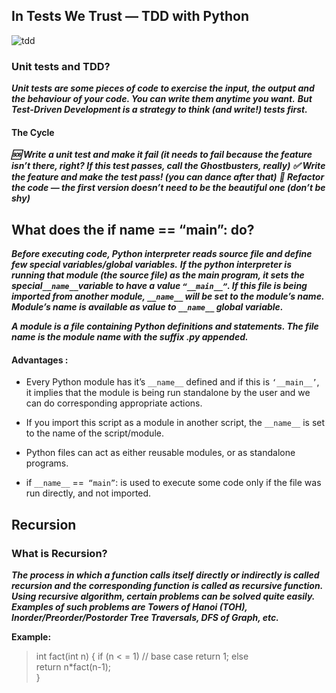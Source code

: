 ## In Tests We Trust — TDD with Python
![tdd](https://www.thinktocode.com/wp-content/uploads/2018/02/red-green-refactor.png)
### Unit tests and TDD?

***Unit tests are some pieces of code to exercise the input, the output and the behaviour of your code. You can write them anytime you want.***
***But Test-Driven Development is a strategy to think (and write!) tests first.***

#### The Cycle

***🆘 Write a unit test and make it fail (it needs to fail because the feature isn’t there, right? If this test passes, call the Ghostbusters, really)***
***✅ Write the feature and make the test pass! (you can dance after that)***
***🔵 Refactor the code — the first version doesn’t need to be the beautiful one (don’t be shy)***

## What does the if __name__ == “__main__”: do?

***Before executing code, Python interpreter reads source file and define few special variables/global variables.***
***If the python interpreter is running that module (the source file) as the main program, it sets the special` __name__ `variable to have a value `“__main__”`. If this file is being imported from another module, `__name__` will be set to the module’s name. Module’s name is available as value to `__name__` global variable.***

***A module is a file containing Python definitions and statements. The file name is the module name with the suffix .py appended.***

#### Advantages : 

* Every Python module has it’s `__name__` defined and if this is `‘__main__’`, it implies that the module is being run standalone by the user and we can do corresponding appropriate actions.

* If you import this script as a module in another script, the `__name__` is set to the name of the script/module.

* Python files can act as either reusable modules, or as standalone programs.

* if `__name__` ==` “main”`: is used to execute some code only if the file was run directly, and not imported.


## Recursion

### What is Recursion? 

***The process in which a function calls itself directly or indirectly is called recursion and the corresponding function is called as recursive function. Using recursive algorithm, certain problems can be solved quite easily. Examples of such problems are Towers of Hanoi (TOH), Inorder/Preorder/Postorder Tree Traversals, DFS of Graph, etc.***

**Example:**

>int fact(int n)
{
    if (n < = 1) // base case
        return 1;
    else    
        return n*fact(n-1);    
}

